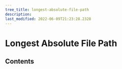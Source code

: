 ```yaml
---
tree_title: longest-absolute-file-path
description: 
last_modified: 2022-06-09T21:23:28.2328
---
```


# Longest Absolute File Path

## Contents
